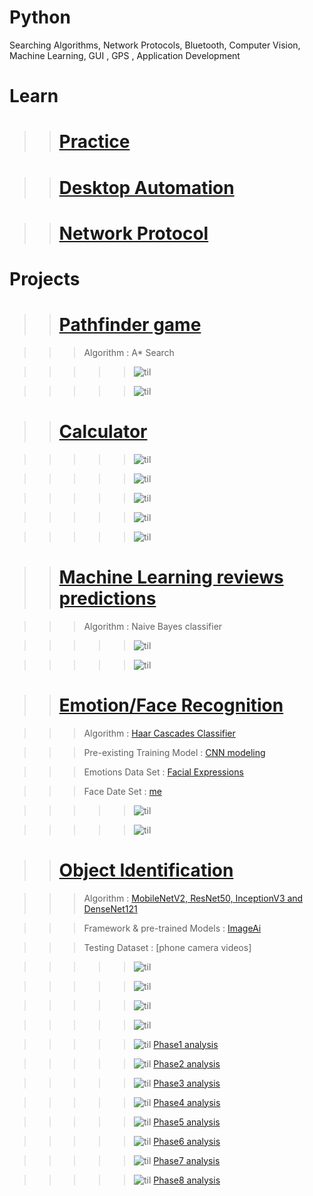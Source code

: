 # Python

Searching Algorithms, Network Protocols, Bluetooth, Computer Vision, Machine Learning, GUI , GPS , Application Development 

# Learn

> > # [Practice](https://github.com/yida-li/Python/tree/master/practice/README.md)

> > # [Desktop Automation](https://github.com/yida-li/Python/tree/master/project5)

> > # [Network Protocol](https://github.com/yida-li/Python/tree/master/project6)


# Projects

> > # [Pathfinder game](https://github.com/yida-li/Python/tree/master/project1)

> > > Algorithm : A\* Search

> > > > > ![til](project1/screenshot1.PNG)

> > > > > ![til](project1/screenshot2.PNG)

> > # [Calculator](https://github.com/yida-li/Python/tree/master/project8)

> > > > > ![til](project8/z1.png)

> > > > > ![til](project8/z2.png)

> > > > > ![til](project8/z3.png)

> > > > > ![til](project8/z4.png)

> > > > > ![til](project8/z5.png)

> > # [Machine Learning reviews predictions](https://github.com/yida-li/Python/tree/master/project2)

> > > Algorithm : Naive Bayes classifier

> > > > > ![til](project2/rehoboam.PNG)

> > > > > ![til](project2/instructions.PNG)

> > # [Emotion/Face Recognition](https://github.com/yida-li/Python/tree/master/project3)

> > > Algorithm : [Haar Cascades Classifier](https://github.com/opencv/opencv/tree/master/data/haarcascades)

> > > Pre-existing Training Model : [CNN modeling](https://github.com/akmadan/Emotion_Detection_CNN/blob/main/emotion-classification-cnn-using-keras.ipynb)

> > > Emotions Data Set : [Facial Expressions](https://www.kaggle.com/jonathanoheix/face-expression-recognition-dataset)

> > > Face Date Set : [me](https://github.com/yida-li/Python/blob/master/project3/README.md)

> > > > > ![til](project3/recognizer.PNG)

> > > > > ![til](project3/identifier.png)

> > # [Object Identification](https://github.com/yida-li/Python/tree/master/project4)

> > > Algorithm : [MobileNetV2, ResNet50, InceptionV3 and DenseNet121](https://github.com/OlafenwaMoses/ImageAI)

> > > Framework & pre-trained Models : [ImageAi](https://imageai.readthedocs.io/en/latest/detection/index.html)

> > > Testing Dataset : [phone camera videos]

> > > > > ![til](project4/sample_analysis.gif)

> > > > > ![til](project4/camera1_analysis.gif)

> > > > > ![til](project4/dataset1_analysis.gif)

> > > > > ![til](project4/dataset2_analysis.gif)

> > > > > ![til](project5/path1/phase1_analysis.gif) [Phase1 analysis](https://github.com/yida-li/Python/tree/master/project5/path1/phase1_data.txt) 

> > > > > ![til](project5/path1/phase2_analysis.gif) [Phase2 analysis](https://github.com/yida-li/Python/tree/master/project5/path1/phase2_data.txt) 

> > > > > ![til](project5/path1/phase3_analysis.gif) [Phase3 analysis](https://github.com/yida-li/Python/tree/master/project5/path1/phase3_data.txt) 

> > > > > ![til](project5/path1/phase4_analysis.gif) [Phase4 analysis](https://github.com/yida-li/Python/tree/master/project5/path1/phase4_data.txt) 

> > > > > ![til](project5/path1/phase5_analysis.gif) [Phase5 analysis](https://github.com/yida-li/Python/tree/master/project5/path1/phase5_data.txt) 

> > > > > ![til](project5/path1/phase6_analysis.gif) [Phase6 analysis](https://github.com/yida-li/Python/tree/master/project5/path1/phase6_data.txt) 

> > > > > ![til](project5/path1/phase7_analysis.gif) [Phase7 analysis](https://github.com/yida-li/Python/tree/master/project5/path1/phase7_data.txt) 

> > > > > ![til](project5/path1/phase8_analysis.gif) [Phase8 analysis](https://github.com/yida-li/Python/tree/master/project5/path1/phase8_data.txt) 